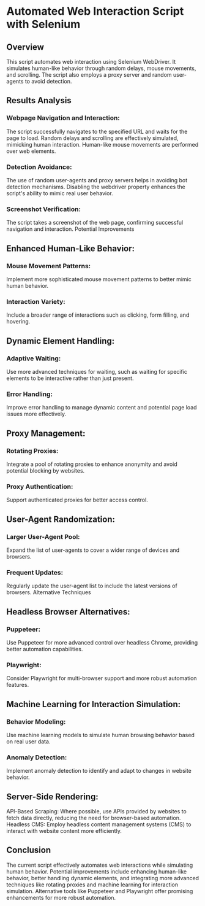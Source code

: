 # Automated Web Interaction Script with Selenium

## Overview
This script automates web interaction using Selenium WebDriver. It simulates human-like behavior through random delays, mouse movements, and scrolling. The script also employs a proxy server and random user-agents to avoid detection.

## Results Analysis
### Webpage Navigation and Interaction:
The script successfully navigates to the specified URL and waits for the page to load.
Random delays and scrolling are effectively simulated, mimicking human interaction.
Human-like mouse movements are performed over web elements.

### Detection Avoidance:
The use of random user-agents and proxy servers helps in avoiding bot detection mechanisms.
Disabling the webdriver property enhances the script's ability to mimic real user behavior.

### Screenshot Verification:
The script takes a screenshot of the web page, confirming successful navigation and interaction.
Potential Improvements

## Enhanced Human-Like Behavior:
### Mouse Movement Patterns:
Implement more sophisticated mouse movement patterns to better mimic human behavior.
### Interaction Variety:
Include a broader range of interactions such as clicking, form filling, and hovering.

## Dynamic Element Handling:
### Adaptive Waiting:
Use more advanced techniques for waiting, such as waiting for specific elements to be interactive rather than just present.
### Error Handling:
Improve error handling to manage dynamic content and potential page load issues more effectively.

## Proxy Management:
### Rotating Proxies:
Integrate a pool of rotating proxies to enhance anonymity and avoid potential blocking by websites.
### Proxy Authentication:
Support authenticated proxies for better access control.

## User-Agent Randomization:
### Larger User-Agent Pool:
Expand the list of user-agents to cover a wider range of devices and browsers.
### Frequent Updates:
Regularly update the user-agent list to include the latest versions of browsers.
Alternative Techniques

## Headless Browser Alternatives:
### Puppeteer:
Use Puppeteer for more advanced control over headless Chrome, providing better automation capabilities.
### Playwright:
Consider Playwright for multi-browser support and more robust automation features.

## Machine Learning for Interaction Simulation:
### Behavior Modeling:
Use machine learning models to simulate human browsing behavior based on real user data.
### Anomaly Detection:
Implement anomaly detection to identify and adapt to changes in website behavior.
## Server-Side Rendering:
API-Based Scraping: Where possible, use APIs provided by websites to fetch data directly, reducing the need for browser-based automation.
Headless CMS: Employ headless content management systems (CMS) to interact with website content more efficiently.

## Conclusion
The current script effectively automates web interactions while simulating human behavior. Potential improvements include enhancing human-like behavior, better handling dynamic elements, and integrating more advanced techniques like rotating proxies and machine learning for interaction simulation. Alternative tools like Puppeteer and Playwright offer promising enhancements for more robust automation.
